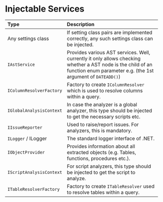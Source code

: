 # Injectable Services

| Type                     | Description                                                                                                                                                                 | 
|:-------------------------|:----------------------------------------------------------------------------------------------------------------------------------------------------------------------------|
| Any settings class       | If setting class pairs are implemented correctly, any such settings class can be injected.                                                                                  |
| `IAstService`            | Provides various AST services. Well, currently it only allows checking whether a AST node is the child of an function enum parameter e.g. (the 1st argument of `DATEADD()`) |
| `IColumnResolverFactory` | Factory to create `IColumnResolver` which is used to resolve columns within a query.                                                                                        |
| `IGlobalAnalysisContext` | In case the analyzer is a global analyzer, this type should be injected to get the necessary scripts etc.                                                                   |
| `IIssueReporter`         | Used to raise/report issues. For analyzers, this is mandatory.                                                                                                              |
| `ILogger` / ILogger<T>   | The standard logger interface of .NET.                                                                                                                                      |
| `IObjectProvider`        | Provides information about all extracted objects (e.g. Tables, functions, procedures etc.).                                                                                 |
| `IScriptAnalysisContext` | For script analyzers, this type should be injected to get the script to analyze.                                                                                            |
| `ITableResolverFactory`  | Factory to create `ITableResolver` used to resolve tables within a query.                                                                                                   |
